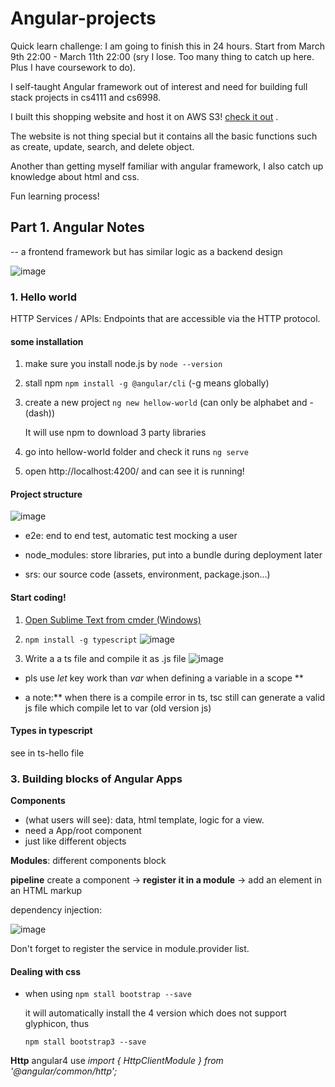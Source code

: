 # Angular-projects

Quick learn challenge: I am going to finish this in 24 hours. Start from March 9th 22:00 - March 11th 22:00 (sry I lose. Too many thing to catch up here. Plus I have coursework to do).

I self-taught Angular framework out of interest and need for building full stack projects in cs4111 and cs6998.

I built this shopping website and host it on AWS S3! [check it out](http://angular-project-s3.s3-website-us-west-2.amazonaws.com/) .

The website is not thing special but it contains all the basic functions such as create, update, search, and delete object.

Another than getting myself familiar with angular framework, I also catch up knowledge about html and css.

Fun learning process!

## Part 1. Angular  Notes

-- a frontend framework but has similar logic as a backend design

![image](https://user-images.githubusercontent.com/46977839/110383649-9616f200-802a-11eb-9a94-fbe7415edfb6.png)



### 1. Hello world

HTTP Services / APIs:
Endpoints that are accessible via the HTTP protocol.

#### some installation

1. make sure you install node.js by
   `node --version`

2. stall npm
   `npm install -g @angular/cli`  (-g means globally)

3. create a new project
   `ng new hellow-world`  (can only be alphabet and - (dash))

   It will use npm to download 3 party libraries

4. go into hellow-world folder and check it runs 
   `ng serve`

5. open http://localhost:4200/ and can see it is running!

   

#### Project structure

![image](https://user-images.githubusercontent.com/46977839/110383738-b777de00-802a-11eb-8244-01492e874ca3.png)

* e2e: end to end test, automatic test mocking a user

* node_modules: store libraries, put into a bundle during deployment later

* srs: our source code (assets, environment, package.json...)



#### Start coding!

1. [Open Sublime Text from cmder (Windows)](https://medium.com/@pinglinh/open-sublime-text-from-cmder-windows-88f1a7ff63d)  

2. `npm install -g typescript`
![image](https://user-images.githubusercontent.com/46977839/110383809-d37b7f80-802a-11eb-9683-a94f649a1a9b.png)

3. Write a a ts file and compile it as .js file
![image](https://user-images.githubusercontent.com/46977839/110383875-f017b780-802a-11eb-8cef-014db43f95d0.png)


* pls use *let* key work than *var* when defining a variable in a scope ** 

* a note:** when there is a compile error in ts, tsc still can generate a valid js file which compile let to var (old version js)

#### Types in typescript
see in ts-hello file



### 3. Building blocks of Angular Apps

**Components** 

* (what users will see): data, html template, logic for a view. 
*  need a App/root component
* just like different objects

**Modules**: different components block

**pipeline**
create a component -> **register it in a module** -> add an element in an HTML markup

dependency injection:

![image](https://user-images.githubusercontent.com/46977839/110887468-611fcf00-82b8-11eb-8069-c4deb16dd837.png)

Don't forget to register the service in module.provider list.



#### Dealing with css

* when using 
  `npm stall bootstrap --save`

  it will automatically install the 4 version which does not support glyphicon, thus

  `npm stall bootstrap3 --save`

**Http**
angular4 use 
*import { HttpClientModule } from '@angular/common/http';*

